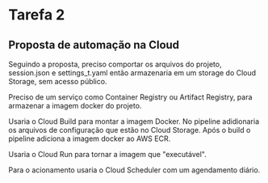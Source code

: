 # Tarefa 2
## Proposta de automação na Cloud

Seguindo a proposta, preciso comportar os arquivos do projeto, session.json e settings_t.yaml então armazenaria em um 
storage do Cloud Storage, sem acesso público.

Preciso de um serviço como Container Registry ou Artifact Registry, para armazenar a imagem docker do projeto.

Usaria o Cloud Build  para montar a imagem Docker. No pipeline adidionaria os arquivos de configuração que estão no Cloud Storage.
Após o build o pipeline adiciona a imagem docker ao AWS ECR.

Usaria o Cloud Run para tornar a imagem  que "executável".

Para o acionamento usaria o Cloud Scheduler com um agendamento diário.
